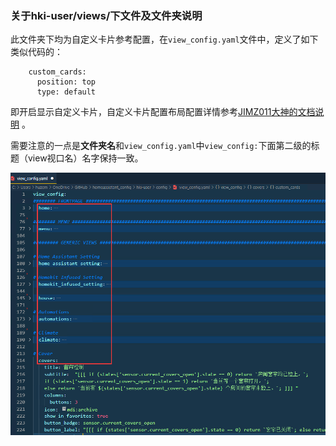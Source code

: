 ### **关于hki-user/views/下文件及文件夹说明**



此文件夹下均为自定义卡片参考配置，在`view_config.yaml`文件中，定义了如下类似代码的：

```
    custom_cards: 
      position: top
      type: default
```



即开启显示自定义卡片，自定义卡片配置布局配置详情参考[JIMZ011大神的文档说明](https://jimz011.github.io/homekit-infused/custom_views.html) 。



需要注意的一点是**文件夹名**和`view_config.yaml`中`view_config:`下面第二级的标题（view视口名）名字保持一致。



![20210914130423](README.assets/20210914130423.png)




